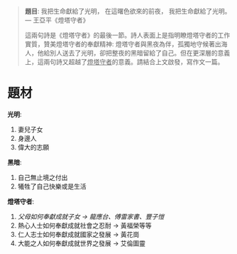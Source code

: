 > **題目**:
> 	我把生命獻給了光明，
> 	在這曙色欲來的前夜，
> 	我把生命獻給了光明。
> — 王亞平《燈塔守者》
> 
> 這兩句詩是《燈塔守者》的最後一節。詩人表面上是指明瞭燈塔守者的工作實質，贊美燈塔守者的奉獻精神: 燈塔守者與黑夜為伴，孤獨地守候著出海人，他給別人送去了光明，卻把整夜的黑暗留給了自己。但在更深層的意義上，這兩句詩又超越了<u>燈塔守者</u>的意義。請結合上文啟發，寫作文一篇。

# 題材
**光明**:
1. 妻兒子女
2. 身邊人
3. 偉大的志願

**黑暗**:
1. 自己無止境之付出
2. 犧牲了自己快樂或是生活

**燈塔守者**:
1. *父母如何奉獻成就子女 → 龍應台、傅雷家書、豐子愷*
2. 熱心人士如何奉獻成就社會之忍耐 → 黃福榮等等
3. 仁人志士如何奉獻成就國家之發展 → 黃花崗
4. 大能之人如何奉獻成就世界之發展 → 艾倫圖靈
